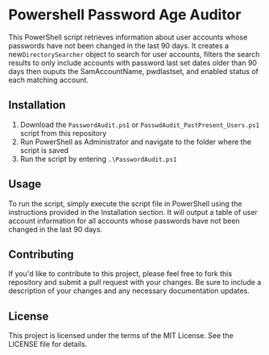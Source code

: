 # Powershell Password Age Auditor

This PowerShell script retrieves information about user accounts whose passwords have not been changed in the last 90 days. It creates a new`DirectorySearcher` object to search for user accounts, filters the search results to only include accounts with password last set dates older than 90 days then ouputs the SamAccountName, pwdlastset, and enabled status of each matching account. 

## Installation

1. Download the `PasswordAudit.ps1` or `PasswdAudit_PastPresent_Users.ps1` script from this repository
2. Run PowerShell as Administrator and navigate to the folder where the script is saved
3. Run the script by entering `.\PasswordAudit.ps1`

## Usage

To run the script, simply execute the script file in PowerShell using the instructions provided in the Installation section. It will output a table of user account information for all accounts whose passwords have not been changed in the last 90 days.  

## Contributing
If you'd like to contribute to this project, please feel free to fork this repository and submit a pull request with your changes. Be sure to include a description of your changes and any necessary documentation updates.

## License
This project is licensed under the terms of the MIT License. See the LICENSE file for details.

